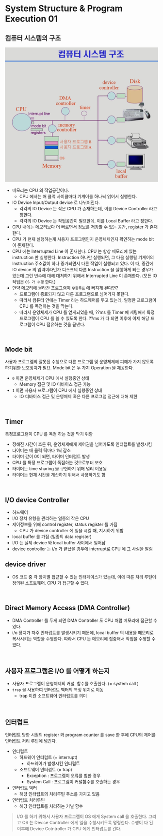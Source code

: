 # System Structure & Program Execution 01


## 컴퓨터 시스템의 구조
<img src="https://github.com/pasudo123/SoftwareZeroToALL/blob/master/Image/2020-09-28_computer_structure_detail2.PNG" />

* 메모리는 CPU 의 작업공간이다.
  * CPU 에서는 매 클럭 사이클마다 기계어를 하나씩 읽어서 실행한다.
* IO Device Input/Output device 로 나뉘어진다.
  * 각각의 IO Device 는 작은 CPU 가 존재하는데, 이를 Device Controller 라고 칭한다.
  * 각각의 IO Device 는 작업공간이 필요한데, 이를 Local Buffer 라고 칭한다.
* CPU 내에는 메모리보다 더 빠르면서 정보를 저장할 수 있는 공간, register 가 존재한다.
* CPU 가 현재 실행하는게 사용자 프로그램인지 운영체제인지 확인하는 mode bit 이 존재한다.
* CPU 에는 Interrupted Line 이 존재한다. CPU 는 항상 메모리에 있는 instruction 만 실행한다. Instruction 하나만 실행되면, 그 다음 실행될 기계어의 Instruction 주소값이 하나 증가되면서 다른 작업이 실행되고 있다. 이 때, 중간에 IO device 의 입력이라던가 디스크의 다른 Instruction 을 실행하게 되는 경우가 있는데 그런 변수에 대해 대처하기 위해서 Interrupted Line 이 존재한다. (모든 IO 작업은 `OS 가 수행` 한다.)
* 만약 메모리에 올라간 프로그램이 `무한루프` 에 빠지게 된다면?
  * 프로그램이 종료되지 않고 다른 프로그램으로 넘어가지 못한다.
  * 따라서 컴퓨터 안에는 Timer 라는 하드웨어를 두고 있는데, 일정한 프로그램이 CPU 를 독점하는 것을 막는다.
  * 따라서 운영체제가 CPU 를 얻게되었을 때, ??ms 를 Timer 에 세팅해서 특정 프로그램이 CPU 를 쓸 수 있도록 한다. ??ms 가 다 되면 이후에 이제 해당 프로그램이 CPU 점유하는 것을 끝낸다.

<BR>

## Mode bit
사용자 프로그램의 잘못된 수행으로 다른 프로그램 및 운영체제에 피해가 가지 않도록 하기위한 보호장치가 필요. Mode bit 은 두 가지 Operation 을 제공한다. 

* `0` 이면 운영체제가 CPU 에서 실행중인 상태
  * Memory 접근 및 IO 디바이스 접근 가능
* `1` 이면 사용자 프로그램이 CPU 에서 실행중인 상태
  * IO 디바이스 접근 및 운영체제 혹은 다른 프로그램 접근에 대해 제한

<BR>

## Timer
특정프로그램이 CPU 를 독점 하는 것을 막기 위함
* 정해진 시간이 흐른 뒤, 운영체제에게 제어권을 넘어가도록 인터럽트를 발생시킴
* 타이머는 매 클럭 틱마다 1씩 감소
* 타이머 값이 0이 되면, 타이머 인터럽트 발생
* CPU 를 특정 프로그램이 독점하는 것으로부터 보호
* 타이머는 time sharing 을 구현하기 위해 널리 이용됨
* 타이머는 현재 시간을 계산하기 위해서 사용하기도 함

<BR>

## I/O device Controller
* 하드웨어
* I/O 장치 유형을 관리하는 일종의 작은 CPU
* 제어정보를 위해 control register, status register 를 가짐
  * CPU 가 device controller 에 일을 시킬 때, 지시하기 위함
* local buffer 를 가짐 (일종의 data register)
* I/O 는 실제 device 와 local buffer 사이에서 일어남
* device controller 는 i/o 가 끝났을 경우에 interrupt로 CPU 에 그 사실을 알림

## device driver
* OS 코드 중 각 장치별 접근할 수 있는 인터페이스가 있는데, 이에 따른 처리 루틴이 정의된 소프트웨어. CPU 가 접근할 수 있다.

<BR>

## Direct Memory Access (DMA Controller)
* DMA Controller 를 두게 되면 DMA Controller 도 CPU 처럼 메모리에 접근할 수 있다.
* i/o 장치가 자주 인터럽트를 발생시키기 때문에, local buffer 의 내용을 메모리로 복사시키는 역할을 수행한다. 따라서 CPU 는 메모리에 집중해서 작업을 수행할 수 있다.

<BR>

## 사용자 프로그램은 I/O 를 어떻게 하는지
* 사용자 프로그램이 운영체제의 커널, 함수를 호출한다. (= system call )
* `trap` 을 사용하여 인터럽트 벡터의 특정 위치로 이동
  * trap 이란 소프트웨어 인터럽트를 의미

<BR>

## 인터럽트
인터럽트 당한 시점의 register 와 program counter 를 save 한 후에 CPU의 제어를 인터럽트 처리 루틴에 넘긴다.
* 인터럽트
  * 하드웨어 인터럽트 (= interrupt)
    * 하드웨어가 발생시킨 인터럽트
  * 소프트웨어 인터럽트 (= trap)
    * Exception : 프로그램이 오류를 범한 경우
    * System Call : 프로그램이 커널함수를 호출하는 경우
* 인터럽트 벡터
  * 해당 인터럽트의 처리루틴 주소를 가지고 있음
* 인터럽트 처리루틴
  * 해당 인터럽트를 처리하는 커널 함수

> I/O 를 하기 위해서 사용자 프로그램이 OS 에게 System call 을 호출한다. 그리고 OS 는 Device Controller 에게 일을 수행시키도록 명령한다. 수행이 다 된 이후에 Device Cotntroller 가 CPU 에게 인터럽트를 건다.
